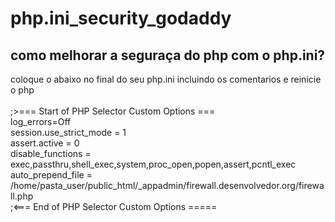 # php.ini_security_godaddy

## como melhorar a seguraça do php com o php.ini?
  coloque o abaixo no final do seu php.ini incluindo os comentarios  e reinicie o php  <br>
	<br>
;>=== Start of PHP Selector Custom Options ===<br>
log_errors=Off<br>
session.use_strict_mode = 1<br>
assert.active = 0<br>
disable_functions = exec,passthru,shell_exec,system,proc_open,popen,assert,pcntl_exec<br>
auto_prepend_file = /home/pasta_user/public_html/_appadmin/firewall.desenvolvedor.org/firewall.php<br>
;<=== End of PHP Selector Custom Options =====<br>
